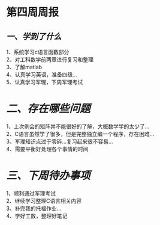 # **第四周周报**  
## *一、学到了什么*  
1、系统学习c语言函数部分  
2、对工科数学前两章进行复习和整理  
3、了解matlab  
4、认真学习英语，准备四级...  
5、认真学习军理，下周军理考试  

# *二、存在哪些问题*  
1、上次例会的矩阵并不能很好的了解，大概数学学的太少了...  
2、C语言虽然学了很多，但是完整独立编一个程序，存在困难...  
3、军理知识点过于零碎...复习起来很不容易...  
4、需要平衡好处理各个事情的时间  

# *三、下周待办事项*  
1、顺利通过军理考试  
2、继续学习整理C语言相关内容  
3、补完我的托福作业...  
4、学好工数，整理好笔记  
